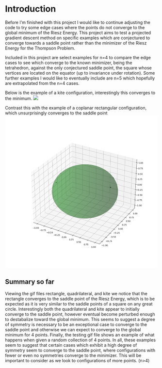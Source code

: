 # Introduction
Before I'm finished with this project I would like to continue adjusting the code to try some edge cases where the points do not converge to the global minimum of the Riesz Energy. This project aims to test a projected gradient descent method on specific examples which are conjectured to converge towards a saddle point rather than the minimizer of the Riesz Energy for the Thompson Problem.

Included in this project are select examples for n=4 to compare the edge cases to see which converge to the known minimizer, being the tetrahedron, against the only conjectured saddle point, the square whose vertices are located on the equator (up to invariance under rotation). Some further examples I would like to eventually include are n=5 which hopefully are extrapolated from the n=4 cases.

Below is the example of a kite configuration, interestingly this converges to the minimum.
![](https://github.com/edawhite/RieszEnergy/blob/main/kite.gif)

Contrast this with the example of a coplanar rectangular configuration, which unsurprisingly converges to the saddle point
![](https://github.com/edawhite/RieszEnergy/blob/main/rectangle.gif)

## Summary so far
Viewing the gif files rectangle, quadrilateral, and kite we notice that the rectangle converges to the saddle point of the Riesz Energy, which is to be expected as it is very similar to the saddle points of a square on any great circle.
Interestingly both the quadrilateral and kite appear to initially converge to the saddle point, however eventual become perturbed enough to destabalize toward the global minimum. This seems to suggest a degree of symmetry is necessary to be an exceptional case to converge to the saddle point and otherwise we can expect to converge to the global minimum for 4 points.
Finally, the testing gif file shows an example of what happens when given a random collection of 4 points. In all, these examples seem to suggest that certain cases which exhibit a high degree of symmetry seem to converge to the saddle point, where configurations with fewer or even no symmetries converge to the minimizer. This will be important to consider as we look to configurations of more points. (n>4)
